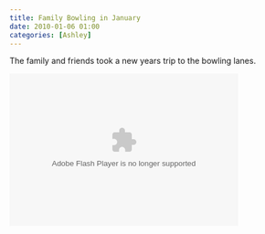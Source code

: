 ```yaml
---
title: Family Bowling in January
date: 2010-01-06 01:00
categories: [Ashley]
---
```

<p>The family and friends took a new years trip to the bowling lanes.  </p>
<p><embed height="267" type="application/x-shockwave-flash" pluginspage="http://www.macromedia.com/go/getflashplayer" width="400" src="http://picasaweb.google.com/s/c/bin/slideshow.swf" flashvars="host=picasaweb.google.com&amp;hl=en_US&amp;feat=flashalbum&amp;RGB=0x000000&amp;feed=http%3A%2F%2Fpicasaweb.google.com%2Fdata%2Ffeed%2Fapi%2Fuser%2Fwyseguys%2Falbumid%2F5458009375499116945%3Falt%3Drss%26kind%3Dphoto%26authkey%3DGv1sRgCJinnOKFzKWIeA%26hl%3Den_US" scale="NoScale" loop="loop" menu="menu" wmode="Window" quality="1" /></p>
